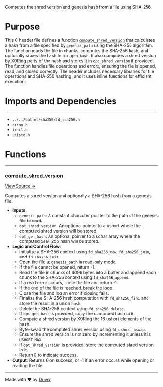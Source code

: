 <!--------------------------------------------------------------------------------->
<!-- IMPORTANT: This file is auto-generated by Driver (https://driver.ai). -------->
<!-- Manual edits may be overwritten on future commits. --------------------------->
<!--------------------------------------------------------------------------------->

Computes the shred version and genesis hash from a file using SHA-256.

# Purpose
This C header file defines a function [`compute_shred_version`](<#compute_shred_version>) that calculates a hash from a file specified by `genesis_path` using the SHA-256 algorithm. The function reads the file in chunks, computes the SHA-256 hash, and optionally stores the hash in `opt_gen_hash`. It also computes a shred version by XORing parts of the hash and stores it in `opt_shred_version` if provided. The function handles file operations and errors, ensuring the file is opened, read, and closed correctly. The header includes necessary libraries for file operations and SHA-256 hashing, and it uses inline functions for efficient execution.
# Imports and Dependencies

---
- `../../ballet/sha256/fd_sha256.h`
- `errno.h`
- `fcntl.h`
- `unistd.h`


# Functions

---
### compute\_shred\_version<!-- {{#callable:compute_shred_version}} -->
[View Source →](<../../../../../src/discof/genesis/genesis_hash.h#L10>)

Computes a shred version and optionally a SHA-256 hash from a genesis file.
- **Inputs**:
    - `genesis_path`: A constant character pointer to the path of the genesis file to read.
    - `opt_shred_version`: An optional pointer to a ushort where the computed shred version will be stored.
    - `opt_gen_hash`: An optional pointer to a uchar array where the computed SHA-256 hash will be stored.
- **Logic and Control Flow**:
    - Initialize a SHA-256 context using `fd_sha256_new`, `fd_sha256_join`, and `fd_sha256_init`.
    - Open the file at `genesis_path` in read-only mode.
    - If the file cannot be opened, return -1.
    - Read the file in chunks of 4096 bytes into a buffer and append each chunk to the SHA-256 context using `fd_sha256_append`.
    - If a read error occurs, close the file and return -1.
    - If the end of the file is reached, break the loop.
    - Close the file and log an error if closing fails.
    - Finalize the SHA-256 hash computation with `fd_sha256_fini` and store the result in a union `hash`.
    - Delete the SHA-256 context using `fd_sha256_delete`.
    - If `opt_gen_hash` is provided, copy the computed hash to it.
    - Compute a shred version by XORing the 16 ushort elements of the hash.
    - Byte-swap the computed shred version using `fd_ushort_bswap`.
    - Ensure the shred version is not zero by incrementing it unless it is `USHORT_MAX`.
    - If `opt_shred_version` is provided, store the computed shred version in it.
    - Return 0 to indicate success.
- **Output**: Returns 0 on success, or -1 if an error occurs while opening or reading the file.



---
Made with ❤️ by [Driver](https://www.driver.ai/)